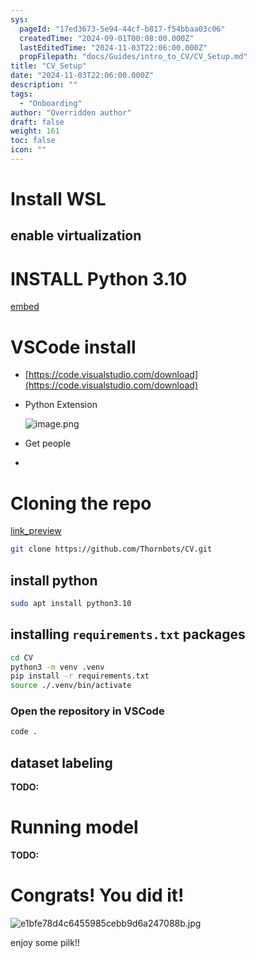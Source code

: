 ```yaml
---
sys:
  pageId: "17ed3673-5e94-44cf-b817-f54bbaa03c06"
  createdTime: "2024-09-01T00:08:00.000Z"
  lastEditedTime: "2024-11-03T22:06:00.000Z"
  propFilepath: "docs/Guides/intro_to_CV/CV_Setup.md"
title: "CV_Setup"
date: "2024-11-03T22:06:00.000Z"
description: ""
tags:
  - "Onboarding"
author: "Overridden author"
draft: false
weight: 161
toc: false
icon: ""
---
```


# Install WSL

## enable virtualization

# INSTALL Python 3.10

[embed](https://www.rose-hulman.edu/class/csse/csse132/2425a/labs/prelab1-wsl2.html)

# VSCode install

- [https://code.visualstudio.com/download](https://code.visualstudio.com/download)
- Python Extension

	![image.png](https://prod-files-secure.s3.us-west-2.amazonaws.com/d518164a-d88e-44d1-a4ee-3adb3bd8bce0/d82b6650-a5e4-4d3c-b8c9-93d817dae00e/image.png?X-Amz-Algorithm=AWS4-HMAC-SHA256&X-Amz-Content-Sha256=UNSIGNED-PAYLOAD&X-Amz-Credential=ASIAZI2LB466RPJGWGAD%2F20250312%2Fus-west-2%2Fs3%2Faws4_request&X-Amz-Date=20250312T200852Z&X-Amz-Expires=3600&X-Amz-Security-Token=IQoJb3JpZ2luX2VjEHwaCXVzLXdlc3QtMiJIMEYCIQCPtcpRo%2FsTwJrBgTLruICpirIeP8iRu6pWYVvbzhu7ggIhALtehbppJyzuWjC9oVnvGgsZ72jHFnBHpcNTeiyWGGlUKogECMX%2F%2F%2F%2F%2F%2F%2F%2F%2F%2FwEQABoMNjM3NDIzMTgzODA1Igyj8mjTm%2B7CR4cqbTgq3AMqXxv5zDRI%2Bgs89Eb%2FPm49LbT8taJ3RvOQKegUsrc7%2BVCNhX7XNiQ8tcJ92oqhHu3iAJmRVErlLzx6%2BkvIBpLAtfr%2F5xaID6BsVfB7sb20yrREFRPgsuO0LE%2FyJGXRRCacMlh%2FwpzTyeznjSRVl34FymiEp%2BKpSN4XtvnkpsjfqdrckUOrv6VE3KiSXY1%2FT6XFgPmOg2OHWwblu198CVLSJz1%2FuvAWH8UOzMp7GevPNxByz2FyFA9euSOIsuDPAuYOeCKh8QTVwl0Ix%2FE%2Bgy0yq5TcvGIv2McZrUqfGIVRnY8sX7Dso0YUfwGst9SD6MlhXly2w8hj2q7puvhEro6mOpmIpppjwIZX9xeS%2BAxwBobaulVMRu88%2FSZbEf3bpdZDEoBS9En868xWddVG%2FH6g57ERb6pJJfTrwe0Dt8jZSIUjAI0O62D42hA%2BiJL5oaqrJRdZRpX1ScseMhjuSvEyqCqjMoYbSdyUiDRa4mMV9RqLEKYhkBKUttzu%2B%2BmXpFMGCmw6fUEF0rfibKSNResADFT82hulEm7wA7%2Fb7udT7xbIfwmOtKONhF0a5YwGRIcjj5zQBLFIUx96aa1uL5XZNk%2BKG8vnB1q3sQnJjdbu%2BYu4N4AI74II1gb7qDCww8e%2BBjqkARkDoTaYJuBVO0i6oqMbzzoPs16mV4%2FVgB5bpAImJmkQyGhlf2e3scpdfy3ekUnUXNeC5Z0wRT7Ksnrs0%2FXiLutkHMYK2%2FSnBeqGtyclIaMw0G5%2BFnDJOdw8BBwjIdTGnakcekV8GmGY82oYSvgFzFSrPtMcKAPVW%2FYgclNuGzDPMa5c8JeFlOwhFq1h7Qg9uTL%2FV%2FWyZp7MMo6cMyv8s2KH%2BrVq&X-Amz-Signature=c35e847a4055d9a855790039c455907663b0155d2d2306ca49286f9306b50465&X-Amz-SignedHeaders=host&x-id=GetObject)
- Get people
- 

# Cloning the repo

[link_preview](https://github.com/Thornbots/CV/)

```bash
git clone https://github.com/Thornbots/CV.git
```

## install python

```bash
sudo apt install python3.10
```

## installing `requirements.txt` packages

```bash
cd CV
python3 -m venv .venv
pip install -r requirements.txt
source ./.venv/bin/activate
```

### Open the repository in VSCode

```bash
code .
```

## dataset labeling  

**TODO:**

# Running model

**TODO:**

# Congrats! You did it!

![e1bfe78d4c6455985cebb9d6a247088b.jpg](https://prod-files-secure.s3.us-west-2.amazonaws.com/d518164a-d88e-44d1-a4ee-3adb3bd8bce0/7d1ce04e-65d6-40c8-814d-754280e9515a/e1bfe78d4c6455985cebb9d6a247088b.jpg?X-Amz-Algorithm=AWS4-HMAC-SHA256&X-Amz-Content-Sha256=UNSIGNED-PAYLOAD&X-Amz-Credential=ASIAZI2LB466X6QXQ5VY%2F20250312%2Fus-west-2%2Fs3%2Faws4_request&X-Amz-Date=20250312T200851Z&X-Amz-Expires=3600&X-Amz-Security-Token=IQoJb3JpZ2luX2VjEHwaCXVzLXdlc3QtMiJGMEQCIHqfUlmqQGkrwjv9UrpGSfPz%2FsHO3vY2YfBNgqjwb9uvAiBFaMvVzburBwYXIalJVXZFVTjV6iuXcJUZyzLXWkS%2FjyqIBAjF%2F%2F%2F%2F%2F%2F%2F%2F%2F%2F8BEAAaDDYzNzQyMzE4MzgwNSIMTgKHRbtp1C0VVrF0KtwDPKDLKATSMR4zAsvGZ8XncY5hWPopJxnr4yXGJvOBvRS%2FD%2FVOdIzeFAkDibF7AdwoKC2FmtH3g6tSwJxuUOyA1c8En4Jiznn0EZ7GXqXrrIE9PrjeMhidfrmfbx3peORk1bg01shwN3CgFlxJIFj7is0NF1v6lqJwUH0oZe74Aw%2FhrKvb5UzV1jISSSO9b52ECsv1rsyRZV%2FAh7ngj0wN2hOOmHjxNelmzlcoIBmoRNQX912I788PnTsZDTFzwEddSTLoaXwpBBWVqMd5Shd9X1LVDtLrG%2FJsohKVBEU7T2GUfhBX%2Bk6mylp6QHnAy5l32v%2B1GKelOuOZtBBzwMClqh25ZGEnjdaTQh6Chmn1JaH2iTEz4dr78700BqntUw%2FUhBplqA7OI3lCL4P5PleIYxtUPfwa5wSptK3eSXJPzsQM3kGNi%2Bg7a1qZEzD8EEBeAENrbhAG7%2Bof1wBQKT8rCQufoMVxOOJ8JdWuRS5w88KLiwcT0R2MvpEyMo%2Fyo%2FQMUubKf7AH5SuYIvjGNheljcLWM3Cpu%2FOXORUIPHgLJHDVMrIKany0AG3tubfOGgWC4fZo%2FACK02A0%2F0z9zOuELYARwDMZumf8UR0X%2F3mz9KK%2Ba2fKk6xVAzddasEw9MPHvgY6pgG2VTrwQ0IsbBEbx%2F87qs0DP%2FsxWoKB%2FzprJep23y6WjxhnIgOADWJud1rugdV%2BihE34nde5bhOOQ0oLSMUS12jpdPzG2d603OFOTreLDzI7RMGvXb61z8Jv%2B7hbbMH9pvhPnGYPDdMxheu28mlfuwM5jupY63fbms3lp8uUli0Agu%2FQl%2FO8UsS3XU0Ii7%2Ba7XrmIAEN0WAulUi6lbOye9gCqFLhjwb&X-Amz-Signature=b0d73658b363f3c80058c3c760f6608c803bd434c8d8e34cc26bf9de5697a78e&X-Amz-SignedHeaders=host&x-id=GetObject)

enjoy some pilk!!
